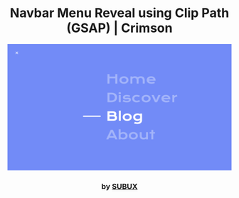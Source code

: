<div align="center">

# Navbar Menu Reveal using Clip Path (GSAP) | Crimson

<img src="admin/base.png">

### by <a href="https://github.com/python019">SUBUX</a>

</div>